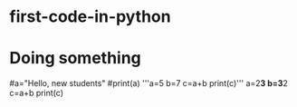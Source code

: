 # first-code-in-python
# Doing something
#a="Hello, new students"
#print(a)
'''a=5
b=7
c=a+b
print(c)'''
a=2**3
b=3**2
c=a+b
print(c)
